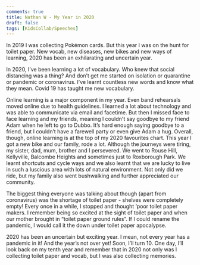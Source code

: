 ```yaml
---
comments: true
title: Nathan W - My Year in 2020
draft: false
tags: [KidsCollab/Speeches]
---
```


 
In 2019 I was collecting Pokémon cards. But this year I was on the hunt for toilet paper. New vocab, new diseases, new bikes and new ways of learning, 2020 has been an exhilarating and uncertain year.

In 2020, I’ve been learning a lot of vocabulary. Who knew that social distancing was a thing? And don’t get me started on isolation or quarantine or pandemic or coronavirus. I’ve learnt countless new words and know what they mean. Covid 19 has taught me new vocabulary.

Online learning is a major component in my year. Even band rehearsals moved online due to health guidelines. I learned a lot about technology and was able to communicate via email and facetime.  But then I missed face to face learning and my friends, meaning I couldn't say goodbye to my friend Adam when he left to go to Dubbo. It’s hard enough saying goodbye to a friend, but I couldn’t have a farewell party or even give Adam a hug. Overall, though, online learning is at the top of my 2020 favourites chart.
This year I got a new bike and our family, rode a lot. Although the journeys were tiring, my sister, dad, mum, brother and I persevered. We went to Rouse Hill, Kellyville, Balcombe Heights and sometimes just to Roxborough Park. We learnt shortcuts and cycle ways and we also learnt that we are lucky to live in such a luscious area with lots of natural environment. Not only did we ride, but my family also went bushwalking and further appreciated our community.

The biggest thing everyone was talking about though (apart from coronavirus) was the shortage of toilet paper - shelves were completely empty! Every once in a while, I stopped and thought ‘poor toilet paper makers. I remember being so excited at the sight of toilet paper and when our mother brought in “toilet paper ground rules”. If I could rename the pandemic, I would call it the down under toilet paper apocalypse.

2020 has been an uncertain but exciting year. I mean, not every year has a pandemic in it! And the year’s not over yet! Soon, I’ll turn 10. One day, I’ll look back on my tenth year and remember that in 2020 not only was I collecting toilet paper and vocab, but I was also collecting memories.
